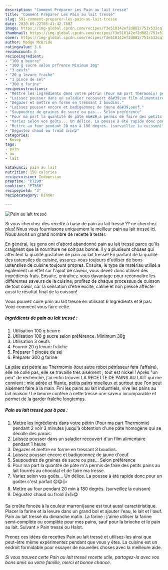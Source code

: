 ```yaml
---
description: "Comment Préparer Les Pain au lait tressé"
title: "Comment Préparer Les Pain au lait tressé"
slug: 591-comment-preparer-les-pain-au-lait-tresse
date: 2020-09-22T05:41:42.760Z
image: https://img-global.cpcdn.com/recipes/f3e510142ef2d882/751x532cq70/pain-au-lait-tresse-photo-principale-de-la-recette.jpg
thumbnail: https://img-global.cpcdn.com/recipes/f3e510142ef2d882/751x532cq70/pain-au-lait-tresse-photo-principale-de-la-recette.jpg
cover: https://img-global.cpcdn.com/recipes/f3e510142ef2d882/751x532cq70/pain-au-lait-tresse-photo-principale-de-la-recette.jpg
author: Madge McBride
ratingvalue: 3.6
reviewcount: 6
recipeingredient:
- "100 g beurre"
- "100 g sucre selon prfrence Minimum 30g"
- "3 oeufs"
- "20 g levure frache"
- "1 pince de sel"
- "300 g farine"
recipeinstructions:
- "Mettre les ingrédients dans votre pétrin (Pour ma part Thermomix) pendant 2 voir 3 minutes jusqu&#39;à obtention d&#39;une pâte homogène qui se décolle des parois"
- "Laissez pousser dans un saladier recouvert d&#39;un film alimentaire pendant 1 heure"
- "Degazer et mettre en forme en tressant 3 boudins."
- "Laissez pousser encore et badigeonnez de jaune d&#39;oeuf."
- "Saupoudrez de graines de sucre ou pas... Selon préférence"
- "Pour ma part la quantité de pâte m&#39;a permis de faire des petits pains au lait fourrés au chocolat et de faire ma tresse."
- "Variez selon vos goûts... Un délice. La pousse à été rapide donc pour un goûter c&#39;est parfait 😍😋👍"
- "Mettre au four pendant 20 min à 180 degrés. (surveillez la cuisson)"
- "Dégustez chaud ou froid 👍👍😋"
categories:
- Resep
tags:
- pain
- au
- lait

katakunci: pain au lait 
nutrition: 158 calories
recipecuisine: Indonesian
preptime: "PT29M"
cooktime: "PT36M"
recipeyield: "3"
recipecategory: Dinner

---
```



![Pain au lait tressé](https://img-global.cpcdn.com/recipes/f3e510142ef2d882/751x532cq70/pain-au-lait-tresse-photo-principale-de-la-recette.jpg)

Si vous cherchez des recette à base de pain au lait tressé ?? ne cherchez plus! Nous vous fournissons uniquement le meilleur pain au lait tressé ici. Nous avons un grand nombre de recette à tester.

En général, les gens ont d'abord abandonné pain au lait tressé parce qu'ils craignent que la nourriture ne soit pas bonne. Il y a plusieurs choses qui affectent la qualité gustative de pain au lait tressé! En partant de la qualité des ustensiles de cuisine, assurez-vous toujours d'utiliser de bons ustensiles de cuisine toujours propres. Ensuite, le type de matériau utilisé a également un effet sur l'ajout de saveur, vous devez donc utiliser des ingrédients frais. Ensuite, entraînez-vous davantage pour reconnaître les différentes saveurs de la cuisine, profitez de chaque processus de cuisson de tout cœur, car la sensation d'être excité, calme et non pressé affecte aussi le résultat final de la cuisson!

<!--inarticleads1-->

Vous pouvez cuire pain au lait tressé en utilisant 6 Ingrédients et 9 pas. Voici comment vous faire cette.

##### Ingrédients de pain au lait tressé :

1. Utilisation 100 g beurre
1. Utilisation 100 g sucre selon préférence. Minimum 30g
1. Utilisation 3 oeufs
1. Fournir 20 g levure fraîche
1. Préparer 1 pincée de sel
1. Préparer 300 g farine


La pâte est pétrie au Thermomix (tout autre robot pétrisseur fera l&#39;affaire), elle ne colle pas, elle se travaille très aisément ; tout est nickel ! Après &#34;un peu&#34; de recherche, j&#39;ai enfin trouver LA RECETTE DE PAINS AU LAIT qui me convient : mie aérée et filante, petits pains moelleux et surtout que l&#39;on peut aisément faire à la main. Fini les pains au lait industriels, vive les pains au lait maison ! Le beurre confère à cette tresse une saveur incomparable et permet de la garder fraîche longtemps. 

<!--inarticleads2-->

##### Pain au lait tressé pas à pas :

1. Mettre les ingrédients dans votre pétrin (Pour ma part Thermomix) pendant 2 voir 3 minutes jusqu&#39;à obtention d&#39;une pâte homogène qui se décolle des parois
1. Laissez pousser dans un saladier recouvert d&#39;un film alimentaire pendant 1 heure
1. Degazer et mettre en forme en tressant 3 boudins.
1. Laissez pousser encore et badigeonnez de jaune d&#39;oeuf.
1. Saupoudrez de graines de sucre ou pas... Selon préférence
1. Pour ma part la quantité de pâte m&#39;a permis de faire des petits pains au lait fourrés au chocolat et de faire ma tresse.
1. Variez selon vos goûts... Un délice. La pousse à été rapide donc pour un goûter c&#39;est parfait 😍😋👍
1. Mettre au four pendant 20 min à 180 degrés. (surveillez la cuisson)
1. Dégustez chaud ou froid 👍👍😋


Sa croûte foncée à la couleur marron/jaune est tout aussi caractéristique. Placer la farine et la levure dans un grand bol et ajouter l&#39;eau, le lait et l&#39;œuf. Pain au lait tressé du dimanche matin. La farine : j&#39;aime utiliser la farine semi-complète ou complète pour mes pains, sauf pour la brioche et le pain au lait. Suivant » Pain tressé ou Halot. 

<!--inarticleads1-->

<p>
Prenez ces idées de recettes Pain au lait tressé et utilisez-les ainsi que peut-être même expérimentez pendant que vous y êtes. La cuisine est un endroit formidable pour essayer de nouvelles choses avec la meilleure aide.
</p>

<p>
<i>Si vous trouvez cette Pain au lait tressé recette utile, partagez-la avec vos bons amis ou votre famille, merci et bonne chance.</i>
</p>
